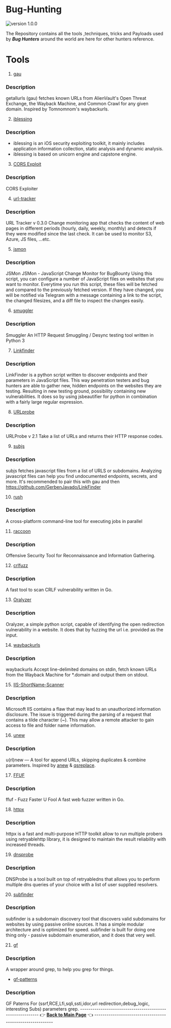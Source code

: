 # Bug-Hunting
![version 1.0.0](https://github.com/rootnvnj/Mobile-Penetration-testing/raw/master/IOS/img/1.svg)

The Repository contains all the tools ,techniques, tricks and Payloads used by ***Bug Hunters*** around the world are here for other hunters reference.

# Tools
1. [gau](https://github.com/lc/gau)<br>
### Description
getallurls (gau) fetches known URLs from AlienVault's Open Threat Exchange, the Wayback Machine, and Common Crawl for any given domain. Inspired by Tomnomnom's waybackurls.

2. [iblessing](https://github.com/Soulghost/iblessing)
### Description
- iblessing is an iOS security exploiting toolkit, it mainly includes application information collection, static analysis and dynamic analysis.
- iblessing is based on unicorn engine and capstone engine.

3. [CORS Exploit](https://github.com/sayaanalam/CORS-EXPLOIT)
### Description
CORS Exploiter

4. [url-tracker](https://github.com/ahussam/url-tracker)
### Description
URL Tracker v 0.3.0
Change monitoring app that checks the content of web pages in different periods (hourly, daily, weekly, monthly) and detects if they were modified since the last check. It can be used to monitor S3, Azure, JS files, ...etc.

5. [jsmon](https://github.com/robre/jsmon)
### Description
JSMon
JSMon - JavaScript Change Monitor for BugBounty
Using this script, you can configure a number of JavaScript files on websites that you want to monitor. Everytime you run this script, these files will be fetched and compared to the previously fetched version. If they have changed, you will be notified via Telegram with a message containing a link to the script, the changed filesizes, and a diff file to inspect the changes easily.

6. [smuggler](https://github.com/defparam/smuggler)
### Description
Smuggler
An HTTP Request Smuggling / Desync testing tool written in Python 3

7. [Linkfinder](https://github.com/GerbenJavado/LinkFinder)
### Description
LinkFinder is a python script written to discover endpoints and their parameters in JavaScript files. This way penetration testers and bug hunters are able to gather new, hidden endpoints on the websites they are testing. Resulting in new testing ground, possibility containing new vulnerabilities. It does so by using jsbeautifier for python in combination with a fairly large regular expression.

8. [URLprobe](https://github.com/1ndianl33t/urlprobe)
### Description
URLProbe v 2.1
Take a list of URLs and returns their HTTP response codes.

9. [subjs](https://github.com/lc/subjs)
### Description
subjs fetches javascript files from a list of URLS or subdomains. Analyzing javascript files can help you find undocumented endpoints, secrets, and more.
It's recommended to pair this with gau and then https://github.com/GerbenJavado/LinkFinder

10. [rush](https://github.com/shenwei356/rush)
### Description
A cross-platform command-line tool for executing jobs in parallel

11. [raccoon](https://github.com/evyatarmeged/Raccoon)
### Description
Offensive Security Tool for Reconnaissance and Information Gathering.

12. [crlfuzz](https://github.com/dwisiswant0/crlfuzz)
### Description
A fast tool to scan CRLF vulnerability written in Go.

13. [Oralyzer](https://github.com/0xNanda/Oralyzer)
### Description
Oralyzer, a simple python script, capable of identifying the open redirection vulnerability in a website. It does that by fuzzing the url i.e. provided as the input.

14. [waybackurls](https://github.com/tomnomnom/waybackurls)
### Description
waybackurls
Accept line-delimited domains on stdin, fetch known URLs from the Wayback Machine for *.domain and output them on stdout.

15. [IIS-ShortName-Scanner](https://github.com/irsdl/IIS-ShortName-Scanner)
### Description
Microsoft IIS contains a flaw that may lead to an unauthorized information disclosure. The issue is triggered during the parsing of a request that contains a tilde character (~). This may allow a remote attacker to gain access to file and folder name information.

16. [unew](https://github.com/dwisiswant0/unew)
### Description
u(rl)new — A tool for append URLs, skipping duplicates & combine parameters. Inspired by [anew](https://github.com/tomnomnom/anew) & [qsreplace](https://github.com/tomnomnom/qsreplace).

17. [FFUF](https://github.com/ffuf/ffuf)
### Description
ffuf - Fuzz Faster U Fool
A fast web fuzzer written in Go.

18. [httpx](https://github.com/projectdiscovery/httpx)
### Description
httpx is a fast and multi-purpose HTTP toolkit allow to run multiple probers using retryablehttp library, it is designed to maintain the result reliability with increased threads.

19. [dnsprobe](https://github.com/projectdiscovery/dnsprobe)
### Description 
DNSProbe is a tool built on top of retryabledns that allows you to perform multiple dns queries of your choice with a list of user supplied resolvers.

20. [subfinder](https://github.com/projectdiscovery/subfinder)
### Description
subfinder is a subdomain discovery tool that discovers valid subdomains for websites by using passive online sources. It has a simple modular architecture and is optimized for speed. subfinder is built for doing one thing only - passive subdomain enumeration, and it does that very well.

21. [gf](https://github.com/tomnomnom/gf)
### Description
A wrapper around grep, to help you grep for things.
- [gf-patterns](https://github.com/1ndianl33t/Gf-Patterns)
### Description
GF Paterns For (ssrf,RCE,Lfi,sqli,ssti,idor,url redirection,debug_logic, interesting Subs) parameters grep.
---------------------------------------------------------- 👉 **[Back to Main Page](https://github.com/thevillagehacker/Bug-Hunting)** 👈 ----------------------------------------------------------
